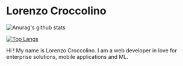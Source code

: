 # Lorenzo Croccolino
![Anurag's github stats](https://github-readme-stats.vercel.app/api?username=crocco95&show_icons=true&count_private=true)

[![Top Langs](https://github-readme-stats.vercel.app/api/top-langs/?username=crocco95&count_private=true)](https://github.com/anuraghazra/github-readme-stats)

Hi ! My name is Lorenzo Croccolino. I am a web developer in love for enterprise solutions, mobile applications and ML.

